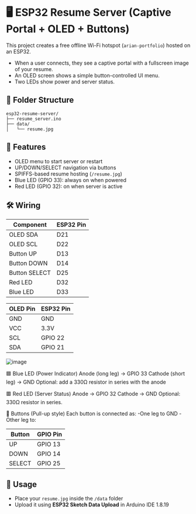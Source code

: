 # 🖥️ ESP32 Resume Server (Captive Portal + OLED + Buttons)

This project creates a free offline Wi-Fi hotspot (`arian-portfolio`) hosted on an ESP32.
- When a user connects, they see a captive portal with a fullscreen image of your resume.
- An OLED screen shows a simple button-controlled UI menu.
- Two LEDs show power and server status.

## 📁 Folder Structure

```
esp32-resume-server/
├── resume_server.ino
├── data/
│   └── resume.jpg
```

## 🧠 Features
- OLED menu to start server or restart
- UP/DOWN/SELECT navigation via buttons
- SPIFFS-based resume hosting (`/resume.jpg`)
- Blue LED (GPIO 33): always on when powered
- Red LED (GPIO 32): on when server is active

## 🛠 Wiring

| Component    | ESP32 Pin |
|--------------|------------|
| OLED SDA     | D21        |
| OLED SCL     | D22        |
| Button UP    | D13        |
| Button DOWN  | D14        |
| Button SELECT| D25        |
| Red LED      | D32        |
| Blue LED     | D33        |

| OLED Pin | ESP32 Pin |
| -------- | --------- |
| GND      | GND       |
| VCC      | 3.3V      |
| SCL      | GPIO 22   |
| SDA      | GPIO 21   |
![image](https://github.com/user-attachments/assets/c70b44b2-cef2-4ba2-890e-f0095d7f39ee)


🟦 Blue LED (Power Indicator)
Anode (long leg) → GPIO 33
Cathode (short leg) → GND
Optional: add a 330Ω resistor in series with the anode

🟥 Red LED (Server Status)
Anode → GPIO 32
Cathode → GND
Optional: 330Ω resistor in series.

🔘 Buttons (Pull-up style)
Each button is connected as:
-One leg to GND
-Other leg to:

|Button	   | GPIO Pin  |
| -------- | --------- |
|   UP	   |  GPIO 13  |
|  DOWN	   |  GPIO 14  |
|  SELECT  |	GPIO 25  |

## 📸 Usage
- Place your `resume.jpg` inside the `/data` folder
- Upload it using **ESP32 Sketch Data Upload** in Arduino IDE 1.8.19
